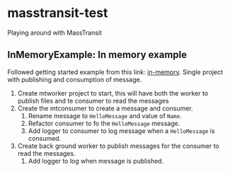 # masstransit-test
Playing around with MassTransit

## InMemoryExample: In memory example
Followed getting started example from this link: [in-memory](https://masstransit-project.com/quick-starts/in-memory.html).
Single project with publishing and consumption of message.

1. Create mtworker project to start, this will have both the worker to publish files and te consumer to read the messages
2. Create the mtconsumer to create a message and consumer.
    1. Rename message to `HelloMessage` and value of `Name`.
    2. Refactor consumer to fo the `HelloMessage` message.
    3. Add logger to consumer to log message when a `HelloMessage` is consumed.
3. Create back ground worker to publish messages for the consumer to read the messages.
    1. Add logger to log when message is published.
